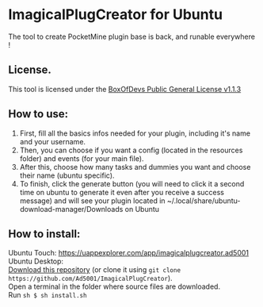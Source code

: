# ImagicalPlugCreator for Ubuntu
The tool to create PocketMine plugin base is back, and runable everywhere !     

## License.
This tool is licensed under the [BoxOfDevs Public General License v1.1.3](https://projects.ad5001.eu/ImagicalPlugCreator/LICENSE)

## How to use:
1. First, fill all the basics infos needed for your plugin, including it's name and your username.
2. Then, you can choose if you want a config (located in the resources folder) and events (for your main file).
3. After this, choose how many tasks and dummies you want and choose their name (ubuntu specific).
4. To finish, click the generate button (you will need to click it a second time on ubuntu to generate it even after you receive a success message) and will see your plugin located in ~/.local/share/ubuntu-download-manager/Downloads on Ubuntu


## How to install:
Ubuntu Touch: https://uappexplorer.com/app/imagicalplugcreator.ad5001   
Ubuntu Desktop:     
[Download this repository](https://github.com/Ad5001/ImagicalPlugCreator-UBUNTU/archive/master.zip) (or clone it using `git clone https://github.com/Ad5001/ImagicalPlugCreator`).   
Open a terminal in the folder where source files are downloaded.    
Run ```sh $ sh install.sh```
